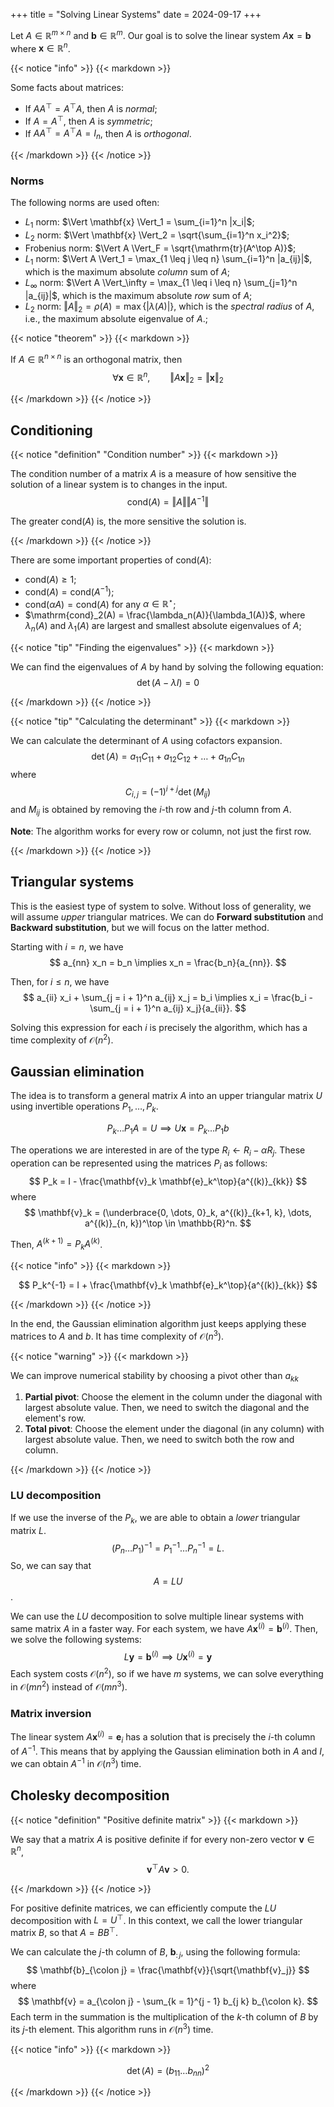 +++
title = "Solving Linear Systems"
date = 2024-09-17
+++

Let $A \in \mathbb{R}^{m \times n}$ and $\mathbf{b} \in \mathbb{R}^m$.
Our goal is to solve the linear system $A\mathbf{x} = \mathbf{b}$ where $\mathbf{x} \in \mathbb{R}^n$.

{{< notice "info" >}}
{{< markdown >}}

Some facts about matrices:

- If $A A^\top = A^\top A$, then $A$ is *normal*;
- If $A = A^\top$, then $A$ is *symmetric*;
- If $A A^\top = A^\top A = I_n$, then $A$ is *orthogonal*.

{{< /markdown >}}
{{< /notice >}}

### Norms

The following norms are used often:

- $L_1$ norm: $\Vert \mathbf{x} \Vert_1 = \sum_{i=1}^n |x_i|$;
- $L_2$ norm: $\Vert \mathbf{x} \Vert_2 = \sqrt{\sum_{i=1}^n x_i^2}$;
- Frobenius norm: $\Vert A \Vert_F = \sqrt{\mathrm{tr}(A^\top A)}$;
- $L_1$ norm: $\Vert A \Vert_1 = \max_{1 \leq j \leq n} \sum_{i=1}^n |a_{ij}|$, which is the maximum absolute *column* sum of $A$;
- $L_\infty$ norm: $\Vert A \Vert_\infty = \max_{1 \leq i \leq n} \sum_{j=1}^n |a_{ij}|$, which is the maximum absolute *row* sum of $A$;
- $L_2$ norm: $\Vert A \Vert_2 = \rho(A) = \max\{\vert \lambda(A) \vert \}$, which is the *spectral radius* of $A$, i.e., the maximum absolute eigenvalue of $A$.;

{{< notice "theorem" >}}
{{< markdown >}}

If $A \in \mathbb{R}^{n \times n}$ is an orthogonal matrix, then
$$
\forall \mathbf{x} \in \mathbb{R}^n, \qquad \Vert A \mathbf{x} \Vert_2 = \Vert \mathbf{x} \Vert_2
$$

{{< /markdown >}}
{{< /notice >}}

## Conditioning

{{< notice "definition" "Condition number" >}}
{{< markdown >}}

The condition number of a matrix $A$ is a measure of how sensitive the solution of a linear system is to changes in the input.
$$
\mathrm{cond}(A) = \Vert A \Vert \Vert A^{-1} \Vert
$$

The greater $\mathrm{cond}(A)$ is, the more sensitive the solution is.

{{< /markdown >}}
{{< /notice >}}

There are some important properties of $\mathrm{cond}(A)$:

- $\mathrm{cond}(A) \geq 1$;
- $\mathrm{cond}(A) = \mathrm{cond}(A^{-1})$;
- $\mathrm{cond}(\alpha A) = \mathrm{cond}(A)$ for any $\alpha \in \mathbb{R}^\star$;
- $\mathrm{cond}_2(A) = \frac{\lambda_n(A)}{\lambda_1(A)}$, where $\lambda_n(A)$ and $\lambda_1(A)$ are largest and smallest absolute eigenvalues of $A$;

{{< notice "tip" "Finding the eigenvalues" >}}
{{< markdown >}}

We can find the eigenvalues of $A$ by hand by solving the following equation:
$$
\det{(A - \lambda I)} = 0
$$

{{< /markdown >}}
{{< /notice >}}

{{< notice "tip" "Calculating the determinant" >}}
{{< markdown >}}

We can calculate the determinant of $A$ using cofactors expansion.
$$
\det{(A)} = a_{11} C_{11} + a_{12} C_{12} + \ldots + a_{1n} C_{1n}
$$
where
$$
C_{i, j} = (-1)^{i+j} \det{(M_{ij})}
$$
and $M_{ij}$ is obtained by removing the $i$-th row and $j$-th column from $A$.

**Note**: The algorithm works for every row or column, not just the first row.

{{< /markdown >}}
{{< /notice >}}

## Triangular systems

This is the easiest type of system to solve.
Without loss of generality, we will assume *upper* triangular matrices.
We can do **Forward substitution** and **Backward substitution**, but we will focus on the latter method.

Starting with $i = n$, we have
$$
a_{nn} x_n = b_n \implies x_n = \frac{b_n}{a_{nn}}.
$$

Then, for $i \leq n$, we have
$$
a_{ii} x_i + \sum_{j = i + 1}^n a_{ij} x_j = b_i \implies x_i = \frac{b_i - \sum_{j = i + 1}^n a_{ij} x_j}{a_{ii}}.
$$

Solving this expression for each $i$ is precisely the algorithm, which has a time complexity of $\mathcal{O}(n^2)$.

## Gaussian elimination

The idea is to transform a general matrix $A$ into an upper triangular matrix $U$ using invertible operations $P_1, \dots, P_k$.

$$
P_k \dots P_1 A = U \implies U \mathbf{x} = P_k \dots P_1 b
$$

The operations we are interested in are of the type $R_i \leftarrow R_i - \alpha R_j$.
These operation can be represented using the matrices $P_i$ as follows:
$$
P_k = I - \frac{\mathbf{v}_k \mathbf{e}_k^\top}{a^{(k)}_{kk}}
$$
where
$$
\mathbf{v}_k = (\underbrace{0, \dots, 0}_k, a^{(k)}_{k+1, k}, \dots, a^{(k)}_{n, k})^\top \in \mathbb{R}^n.
$$

Then, $A^{(k + 1)} = P_k A^{(k)}$.

{{< notice "info" >}}
{{< markdown >}}

$$
P_k^{-1} = I + \frac{\mathbf{v}_k \mathbf{e}_k^\top}{a^{(k)}_{kk}}
$$

{{< /markdown >}}
{{< /notice >}}

In the end, the Gaussian elimination algorithm just keeps applying these matrices to $A$ and $b$.
It has time complexity of $\mathcal{O}(n^3)$.

{{< notice "warning" >}}
{{< markdown >}}

We can improve numerical stability by choosing a pivot other than $a_{kk}$

1. **Partial pivot**: Choose the element in the column under the diagonal with largest absolute value. Then, we need to switch the diagonal and the element's row.
2. **Total pivot**: Choose the element under the diagonal (in any column) with largest absolute value. Then, we need to switch both the row and column.

{{< /markdown >}}
{{< /notice >}}

### LU decomposition

If we use the inverse of the $P_k$, we are able to obtain a *lower* triangular matrix $L$.
$$
(P_n \dots P_1)^{-1} = P_1^{-1} \dots P_n^{-1} = L.
$$
So, we can say that
$$
A = LU
$$.

We can use the $LU$ decomposition to solve multiple linear systems with same matrix $A$ in a faster way.
For each system, we have $A \mathbf{x}^{(i)} = \mathbf{b}^{(i)}$.
Then, we solve the following systems:
$$
L \mathbf{y} = \mathbf{b}^{(i)} \implies U \mathbf{x}^{(i)} = \mathbf{y}
$$
Each system costs $\mathcal{O}(n^2)$, so if we have $m$ systems, we can solve everything in $\mathcal{O}(m n^2)$ instead of $\mathcal{O}(m n^3)$.

### Matrix inversion

The linear system $A \mathbf{x}^{(i)} = \mathbf{e}_i$ has a solution that is precisely the $i$-th column of $A^{-1}$.
This means that by applying the Gaussian elimination both in $A$ and $I$, we can obtain $A^{-1}$ in $\mathcal{O}(n^3)$ time.

## Cholesky decomposition

{{< notice "definition" "Positive definite matrix" >}}
{{< markdown >}}

We say that a matrix $A$ is positive definite if for every non-zero vector $\mathbf{v} \in \mathbb{R}^n$,
$$
\mathbf{v}^\top A \mathbf{v} > 0.
$$

{{< /markdown >}}
{{< /notice >}}

For positive definite matrices, we can efficiently compute the $LU$ decomposition with $L = U^\top$.
In this context, we call the lower triangular matrix $B$, so that $A = B B^\top$.

We can calculate the $j$-th column of $B$, $\mathbf{b}_{\colon j}$, using the following formula:
$$
\mathbf{b}_{\colon j} = \frac{\mathbf{v}}{\sqrt{\mathbf{v}_j}}
$$
where
$$
\mathbf{v} = a_{\colon j} - \sum_{k = 1}^{j - 1} b_{j k} b_{\colon k}.
$$
Each term in the summation is the multiplication of the $k$-th column of $B$ by its $j$-th element.
This algorithm runs in $\mathcal{O}(n^3)$ time.

{{< notice "info" >}}
{{< markdown >}}

$$
\det{(A)} = (b_{11} \dots b_{nn})^2
$$

{{< /markdown >}}
{{< /notice >}}
